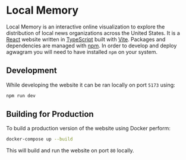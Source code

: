 # Local Memory

Local Memory is an interactive online visualization to explore the distribution of local news organizations across the United States. It is a [React](https://react.dev/) website written in [TypeScript](https://www.typescriptlang.org/) built with [Vite](https://vitejs.dev/). Packages and dependencies are managed with [npm](https://www.npmjs.com/). In order to develop and deploy agwagram you will need to have installed `npm` on your system.

## Development

While developing the website it can be ran locally on port `5173` using:

```bash
npm run dev
```

## Building for Production

To build a production version of the website using Docker perform:

```bash
docker-compose up --build
```

This will build and run the website on port `80` locally.

